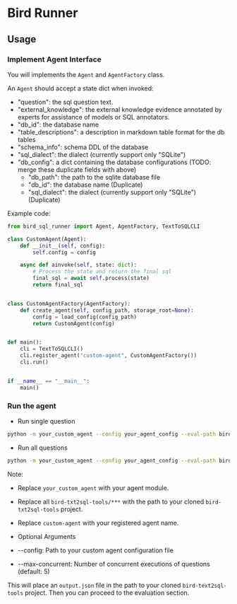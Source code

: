 # Bird Runner

## Usage

### Implement Agent Interface

You  will implements the `Agent` and `AgentFactory` class. 

An `Agent` should accept a state dict when invoked:
- "question": the sql question text. 
- "external_knowledge": the external knowledge evidence annotated by experts for assistance of models or SQL annotators.
- "db_id": the database name
- "table_descriptions": a description in markdown table format for the db tables
- "schema_info": schema DDL of the database
- "sql_dialect": the dialect (currently support only "SQLite")
- "db_config": a dict containing the database configurations (TODO: merge these duplicate fields with above)
    - "db_path": the path to the sqlite database file
    - "db_id": the database name (Duplicate)
    - "sql_dialect": the dialect (currently support only "SQLite") (Duplicate)


Example code:
``` python
from bird_sql_runner import Agent, AgentFactory, TextToSQLCLI

class CustomAgent(Agent):
    def __init__(self, config):
        self.config = config

    async def ainvoke(self, state: dict):
        # Process the state and return the final sql
        final_sql = await self.process(state)
        return final_sql


class CustomAgentFactory(AgentFactory):
    def create_agent(self, config_path, storage_root=None):
        config = load_config(config_path)
        return CustomAgent(config)


def main():
    cli = TextToSQLCLI()
    cli.register_agent("custom-agent", CustomAgentFactory())
    cli.run()


if __name__ == "__main__":
    main()
```

### Run the agent

- Run single question
``` sh
python -m your_custom_agent --config your_agent_config --eval-path bird-txt2sql-tools/mini_dev_sqlite_subset.json --db-root-path bird-txt2sql-tools/dev_databases --json-file-path=bird-txt2sql-tools/database_description.json --output=bird-txt2sql-tools/output.json --max-concurrent 10 --question-index 18 --agent-type custom-agent
```

- Run all questions
``` sh
python -m your_custom_agent --config your_agent_config --eval-path bird-txt2sql-tools/mini_dev_sqlite_subset.json --db-root-path bird-txt2sql-tools/dev_databases --json-file-path=bird-txt2sql-tools/database_description.json --output=bird-txt2sql-tools/output.json --all --agent-type custom-agent
```

Note:
- Replace `your_custom_agent` with your agent module.
- Replace all `bird-txt2sql-tools/***` with the path to your cloned `bird-txt2sql-tools` project.
- Replace `custom-agent` with your registered agent name.


- Optional Arguments
- --config: Path to your custom agent configuration file
- --max-concurrent: Number of concurrent executions of questions (default: 5)

This will place an `output.json` file in the path to your cloned `bird-text2sql-tools` project. Then you can proceed to the evaluation section.
